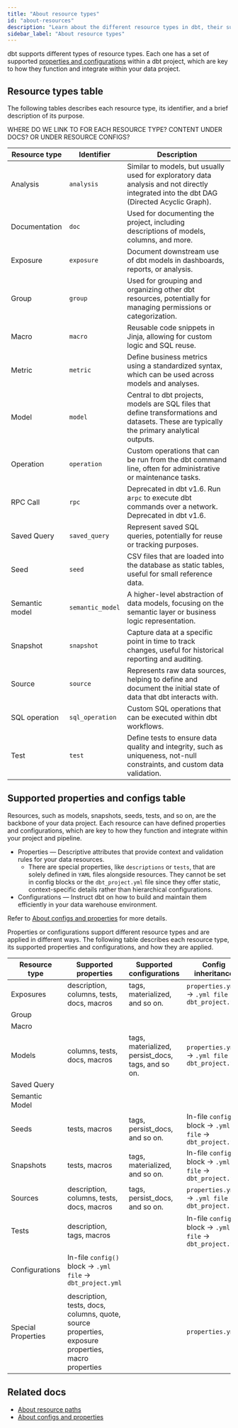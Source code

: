 ```yaml
---
title: "About resource types"
id: "about-resources"
description: "Learn about the different resource types in dbt, their supported properties and configurations, and how to use them." 
sidebar_label: "About resource types"
---
```


dbt supports different types of resource types. Each one has a set of supported [properties and configurations](/reference/configs-and-properties) within a dbt project, which are key to how they function and integrate within your data project. 

## Resource types table

The following tables describes each resource type, its identifier, and a brief description of its purpose. 

WHERE DO WE LINK TO FOR EACH RESOURCE TYPE? CONTENT UNDER DOCS? OR UNDER RESOURCE CONFIGS?

| Resource type     | Identifier         | Description |
|-------------------|--------------------|-------------|
| Analysis          | `analysis`         | Similar to models, but usually used for exploratory data analysis and not directly integrated into the dbt DAG (Directed Acyclic Graph). |
| Documentation     | `doc`              | Used for documenting the project, including descriptions of models, columns, and more. |
| Exposure          | `exposure`         | Document downstream use of dbt models in dashboards, reports, or analysis. |
| Group             | `group`            | Used for grouping and organizing other dbt resources, potentially for managing permissions or categorization. |
| Macro             | `macro`            | Reusable code snippets in Jinja, allowing for custom logic and SQL reuse. |
| Metric            | `metric`           | Define business metrics using a standardized syntax, which can be used across models and analyses. |
| Model             | `model`            | Central to dbt projects, models are SQL files that define transformations and datasets. These are typically the primary analytical outputs. |
| Operation         | `operation`        | Custom operations that can be run from the dbt command line, often for administrative or maintenance tasks. |
| RPC Call   | `rpc`    | Deprecated in dbt v1.6. Run a`rpc` to execute dbt commands over a network. Deprecated in dbt v1.6. |
| Saved Query       | `saved_query`      | Represent saved SQL queries, potentially for reuse or tracking purposes. |
| Seed              | `seed`             | CSV files that are loaded into the database as static tables, useful for small reference data. |
| Semantic model    | `semantic_model`   | A higher-level abstraction of data models, focusing on the semantic layer or business logic representation. |
| Snapshot          | `snapshot`         | Capture data at a specific point in time to track changes, useful for historical reporting and auditing. |
| Source            | `source`           | Represents raw data sources, helping to define and document the initial state of data that dbt interacts with. |
| SQL operation     | `sql_operation`    | Custom SQL operations that can be executed within dbt workflows. |
| Test              | `test`             | Define tests to ensure data quality and integrity, such as uniqueness, not-null constraints, and custom data validation. |

## Supported properties and configs table

Resources, such as models, snapshots, seeds, tests, and so on, are the backbone of your data project. Each resource can have defined properties and configurations, which are key to how they function and integrate within your project and pipeline. 

- Properties &mdash; Descriptive attributes that provide context and validation rules for your data resources.
  - There are special properties, like `descriptions` or `tests`, that are solely defined in `YAML` files alongside resources. They cannot be set in config blocks or the `dbt_project.yml` file since they offer static, context-specific details rather than hierarchical configurations.
- Configurations &mdash; Instruct dbt on how to build and maintain them efficiently in your data warehouse environment.

Refer to [About configs and properties](/reference/configs-and-properties) for more details.

Properties or configurations support different resource types and are applied in different ways. The following table describes each resource type, its supported properties and configurations, and how they are applied.

| Resource type | Supported properties | Supported configurations | Config inheritance |
| --------------| -------------------- | -----------------------  | ------------------ |
| Exposures    | description, columns, tests, docs, macros | tags, materialized, and so on. | `properties.yml` → `.yml file` → `dbt_project.yml`  |
| Group   |         |
| Macro   |    |
| Models   |  columns, tests, docs, macros  | tags, materialized, persist_docs, tags, and so on. | `properties.yml` → `.yml file` → `dbt_project.yml`   |
| Saved Query   |        |
| Semantic Model   |  |
| Seeds  |  tests, macros | tags, persist_docs, and so on.  | In-file `config()` block → `.yml file` → `dbt_project.yml` |
| Snapshots    |  tests, macros | tags, materialized, and so on.| In-file `config()` block → `.yml file` → `dbt_project.yml` |
| Sources   | description, columns, tests, docs, macros | tags, persist_docs, and so on.  | `properties.yml` → `.yml file` → `dbt_project.yml` |
| Tests  | description, tags, macros  |     | In-file `config()` block → `.yml file` → `dbt_project.yml` |
|    |     |           |     |            |
| Configurations   |  In-file `config()` block → `.yml file` → `dbt_project.yml` |
|    |     |           |     |            |
| Special Properties  | description, tests, docs, columns, quote, source properties, exposure properties, macro properties |  | `properties.yml`                                           |



## Related docs
- [About resource paths](/reference/resource-configs/resource-path)
- [About configs and properties](/reference/configs-and-properties)
